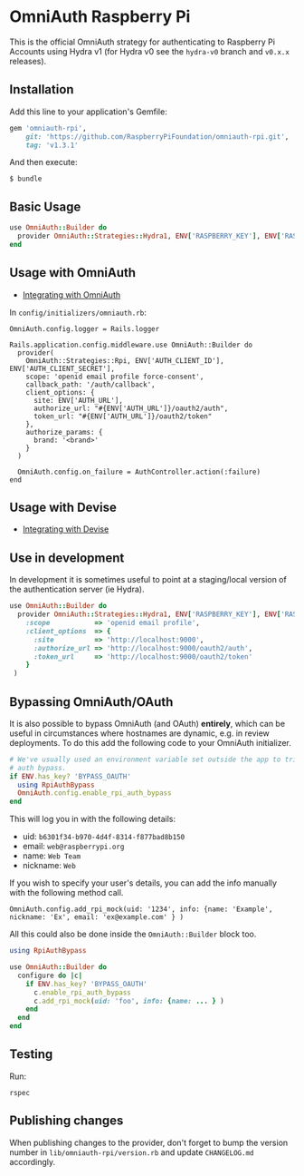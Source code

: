 # OmniAuth Raspberry Pi

This is the official OmniAuth strategy for authenticating to Raspberry Pi Accounts using Hydra v1 (for Hydra v0 see the `hydra-v0` branch and `v0.x.x` releases).

## Installation

Add this line to your application's Gemfile:

```ruby
gem 'omniauth-rpi',
    git: 'https://github.com/RaspberryPiFoundation/omniauth-rpi.git',
    tag: 'v1.3.1'
```

And then execute:

    $ bundle

## Basic Usage

```ruby
use OmniAuth::Builder do
  provider OmniAuth::Strategies::Hydra1, ENV['RASPBERRY_KEY'], ENV['RASPBERRY_SECRET']
end
```

## Usage with OmniAuth

- [Integrating with OmniAuth](https://github.com/omniauth/omniauth/wiki)

In `config/initializers/omniauth.rb`:

```
OmniAuth.config.logger = Rails.logger

Rails.application.config.middleware.use OmniAuth::Builder do
  provider(
    OmniAuth::Strategies::Rpi, ENV['AUTH_CLIENT_ID'], ENV['AUTH_CLIENT_SECRET'],
    scope: 'openid email profile force-consent',
    callback_path: '/auth/callback',
    client_options: {
      site: ENV['AUTH_URL'],
      authorize_url: "#{ENV['AUTH_URL']}/oauth2/auth",
      token_url: "#{ENV['AUTH_URL']}/oauth2/token"
    },
    authorize_params: {
      brand: '<brand>'
    }
  )

  OmniAuth.config.on_failure = AuthController.action(:failure)
end
```

## Usage with Devise

- [Integrating with Devise](https://github.com/plataformatec/devise/wiki/OmniAuth:-Overview)

## Use in development

In development it is sometimes useful to point at a staging/local version of the authentication
server (ie Hydra).

```ruby
use OmniAuth::Builder do
  provider OmniAuth::Strategies::Hydra1, ENV['RASPBERRY_KEY'], ENV['RASPBERRY_SECRET'],
    :scope           => 'openid email profile',
    :client_options  => {
      :site          => 'http://localhost:9000',
      :authorize_url => 'http://localhost:9000/oauth2/auth',
      :token_url     => 'http://localhost:9000/oauth2/token'
    }
 )
```

## Bypassing OmniAuth/OAuth

It is also possible to bypass OmniAuth (and OAuth) **entirely**, which can be useful in circumstances where hostnames are dynamic, e.g. in review deployments.  To do this add the following code to your OmniAuth initializer.

```ruby
# We've usually used an environment variable set outside the app to trigger the
# auth bypass.
if ENV.has_key? 'BYPASS_OAUTH'
  using RpiAuthBypass
  OmniAuth.config.enable_rpi_auth_bypass
end
```

This will log you in with the following details:
  * uid: `b6301f34-b970-4d4f-8314-f877bad8b150`
  * email: `web@raspberrypi.org`
  * name: `Web Team`
  * nickname: `Web`

If you wish to specify your user's details, you can add the info manually with the following method call.
```
OmniAuth.config.add_rpi_mock(uid: '1234', info: {name: 'Example', nickname: 'Ex', email: 'ex@example.com' } )
```

All this could also be done inside the `OmniAuth::Builder` block too.

```ruby
using RpiAuthBypass

use OmniAuth::Builder do
  configure do |c|
    if ENV.has_key? 'BYPASS_OAUTH'
      c.enable_rpi_auth_bypass
      c.add_rpi_mock(uid: 'foo', info: {name: ... } )
    end
  end
end
```

## Testing

Run:

```
rspec
```

## Publishing changes

When publishing changes to the provider, don't forget to bump the version number in `lib/omniauth-rpi/version.rb` and update `CHANGELOG.md` accordingly.
